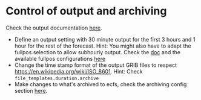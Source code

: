 # Control of output and archiving

Check the output documentation [here](https://destination-earth-digital-twins.github.io/deode-prototype-docs/misc_section_in_doc_page.html#configure-selection-of-timings-in-output-settings).

 * Define an output setting with 30 minute output for the first 3 hours and 1 hour for the rest of the forecast. Hint: You might also have to adapt the fullpos.selection to allow subhourly output. Check the [doc](https://destination-earth-digital-twins.github.io/deode-prototype-docs/misc_section_in_doc_page.html#the-fullpos-config-files) and the available fullpos configurations [here](https://github.com/destination-earth-digital-twins/Deode-Workflow/tree/develop/deode/namelist_generation_input/CY48t3/fullpos)
 * Change the time stamp format of the output GRIB files to respect https://en.wikipedia.org/wiki/ISO_8601. Hint: Check `file_templates.duration.archive`
 * Make changes to what's archived to ecfs, check the archiving config section [here](https://destination-earth-digital-twins.github.io/deode-prototype-docs/misc_section_in_doc_page.html#archiving_settings).


